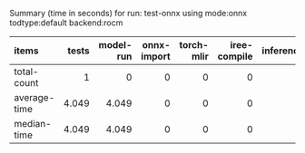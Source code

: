 Summary (time in seconds) for run: test-onnx using mode:onnx todtype:default backend:rocm

| items        |   tests |   model-run |   onnx-import |   torch-mlir |   iree-compile |   inference |
|:-------------|--------:|------------:|--------------:|-------------:|---------------:|------------:|
| total-count  |   1     |       0     |             0 |            0 |              0 |           0 |
| average-time |   4.049 |       4.049 |             0 |            0 |              0 |           0 |
| median-time  |   4.049 |       4.049 |             0 |            0 |              0 |           0 |
